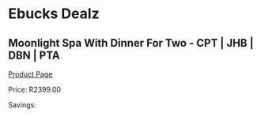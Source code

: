 
# Ebucks Dealz
## Moonlight Spa With Dinner For Two - CPT | JHB | DBN | PTA
[Product Page](https://www.ebucks.com/web/shop/productSelected.do?prodId=260396227&catId=322112237)

Price: R2399.00

Savings: 


	